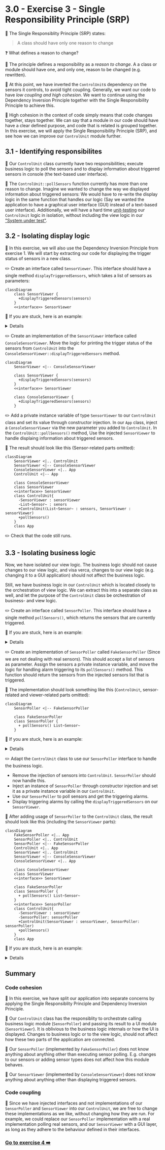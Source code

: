 # 3.0 - Exercise 3 - Single Responsibility Principle (SRP)

:book: The Single Responsiblity Principle (SRP) states:
> A class should have only one reason to change

:question: What defines a reason to change?

:book: The principle defines a responsibility as a _reason to change_. A a class or module should have one, and only one, reason to be changed (e.g. rewritten).

:book: At this point, we have inverted the `ControlUnit`s dependency on the sensors it controls, to avoid tight coupling. Generally, we want our code to have _low coupling and high cohesion_. We want to continue using the Dependency Inversion Principle together with the Single Responsibility Principle to achieve this.

:book: High cohesion in the context of code simply means that code changes together, stays together. We can say that a module in our code should have have a clear defined purpose, and code that is related is grouped together. In this exercise, we will apply the Single Responsibility Principle (SRP), and see how we can improve our `ControlUnit` module further.

## 3.1 - Identifying responsibilites

:book: Our `ControlUnit` class currently have two responsibilities; execute business logic to poll the sensors and to display information about triggered sensors in console (the text-based user interface).

:book: The `ControlUnit::pollSensors` function currently has more than one reason to change. Imagine we wanted to change the way we displayed information about triggered sensors: We would have to re-write the display logic in the same function that handles our logic (Say we wanted the application to have a graphical user interface (GUI) instead of a text-based user interface). Additionally, we will have a hard time [unit-testing](https://en.wikipedia.org/wiki/Unit_testing) our `ControlUnit` logic in isolation, without including the view logic in our ["System under test"](https://en.wikipedia.org/wiki/System_under_test).

## 3.2 - Isolating display logic

:book: In this exercise, we will also use the Dependency Inversion Principle from exercise 1. We will start by extracting our code for displaying the trigger status of sensors in a new class.  

:pencil2: Create an interface called `SensorViewer`. This interface should have a single method `displayTriggeredSensors`, which takes a list of sensors as parameters:

```mermaid
classDiagram
    class SensorViewer {
      +displayTriggeredSensors(sensors)
    }
    <<interface>> SensorViewer
```

:book: If you are stuck, here is an example:
<details>

```java
package nerdschool;

import java.util.List;

public interface SensorViewer {
  void displayTriggeredSensors(List<Sensor> sensors);
}
```

</details>

:pencil2: Create an implementation of the `SensorViewer` interface called `ConsoleSensorViewer`. Move the logic for printing the trigger status of the sensors from `ControlUnit` into the `ConsoleSensorViewer::displayTriggeredSensors` method.

```mermaid
classDiagram
    SensorViewer <|-- ConsoleSensorViewer

    class SensorViewer {
      +displayTriggeredSensors(sensors)
    }
    <<interface>> SensorViewer
    
    class ConsoleSensorViewer {
      +displayTriggeredSensors(sensors)
    }
```

:pencil2: Add a private instance variable of type `SensorViewer` to our `ControlUnit` class and set its value through constructor injection. In our `App` class, inject a `ConsoleSensorViewer` via the new parameter you added to `ControlUnit`. In the `ControlUnit::pollSensors()` method, Use the injected `SensorViewer` to handle displaing information about triggered sensors.

:book: The result should look like this (Sensor-related parts   omitted):

```mermaid
classDiagram
    SensorViewer <|.. ControlUnit
    SensorViewer <|-- ConsoleSensorViewer
    ConsoleSensorViewer <|.. App
    ControlUnit <|-- App
    
    class ConsoleSensorViewer
    class SensorViewer
    <<interface>> SensorViewer
    class ControlUnit{
      -SensorViewer : sensorViewer
      -List~Sensor~ : senors
      +ControlUnit(List~Sensor~ : sensors, SensorViewer : sensorViewer)
      +pollSensors()
    }
    class App
```

:pencil2: Check that the code still runs.

## 3.3 - Isolating business logic

Now, we have isolated our view logic. The business logic should not cause changes to our view logic, and visa verca, changes to our view logic (e.g. changing it to a GUI application) should not affect the business logic.

Still, we have business logic in our `ControlUnit` which is located closely to the orchestration of view logic. We can extract this into a separate class as well, and let the purpose of the `ControlUnit` class be orchestration of business- and view logic.

:pencil2: Create an interface called `SensorPoller`. This interface should have a single method `pollSensors()`, which returns the sensors that are currently triggered.

:book: If you are stuck, here is an example:

<details>

```java
package nerdschool;

import java.util.List;

public interface SensorPoller {
  List<Sensor> pollSensors();
}
```

</details>

:pencil2: Create an implementation of `SensorPoller` called `FakeSensorPoller` (Since we are not dealing with real sensors). This should accept a list of sensors as parameter. Assign the sensors a private instance variable, and move the logic for handling alarm triggering to its `pollSensors()` method. This function should return the sensors from the injected sensors list that is triggered.

:book: The implementation should look something like this (`ControlUnit`, sensor-related and viewer-related parts omitted):

```mermaid
classDiagram
    SensorPoller <|-- FakeSensorPoller
    
    class FakeSensorPoller
    class SensorPoller {
      + pollSensors() List~Sensor~
    }
```

:book: If you are stuck, here is an example:
<details>

```java
package nerdschool;

import java.util.ArrayList;
import java.util.List;

public class FakeSensorPoller implements SensorPoller {
  private final List<Sensor> sensors;

  public FakeSensorPoller(List<Sensor> sensors) {
    this.sensors = sensors;
  }

  public List<Sensor> pollSensors() {
    List<Sensor> triggeredSensors = new ArrayList<>();

    for (Sensor sensor : sensors) {
      if (sensor.isTriggered()) {
        triggeredSensors.add(sensor);
      }
    }

    return triggeredSensors;
  }
}
```

</details>

:pencil2: Adapt the `ControlUnit` class to use our `SensorPoller` interface to handle the business logic.

- Remove the injection of sensors into `ControlUnit`. `SensorPoller` should now handle this.
- Inject an instance of `SensorPoller` through constructor injection and set it as a private instance variable in our `ControlUnit`.
- Use our `SensorPoller` to poll sensors and get the triggering alarms.
- Display triggering alarms by calling the `displayTriggeredSensors` on our `SensorViewer`.

:book: After adding usage of `SensorPoller` to the `ControlUnit` class, the  result should look like this (including the `SensorViewer` parts):

```mermaid
classDiagram
    FakeSensorPoller <|.. App
    SensorPoller <|.. ControlUnit
    SensorPoller <|-- FakeSensorPoller
    ControlUnit <|.. App
    SensorViewer <|.. ControlUnit
    SensorViewer <|-- ConsoleSensorViewer
    ConsoleSensorViewer <|.. App
    
    class ConsoleSensorViewer
    class SensorViewer
    <<interface>> SensorViewer
    
    class FakeSensorPoller
    class SensorPoller {
      + pollSensors() List~Sensor~
    }
    <<interface>> SensorPoller
    class ControlUnit{
      -SensorViewer : sensorViewer
      -SensorPoller: sensorPoller
      +ControlUnit(SensorViewer : sensorViewer, SensorPoller: sensorPoller)
      +pollSensors()
    }
    class App
```

:book: If you are stuck, here is an example:

<details>

The `ControlUnit` class should look like this:

```java
package nerdschool;

import java.util.List;

public class ControlUnit {
  private final SensorViewer sensorViewer;
  private final SensorPoller sensorPoller;

  public ControlUnit(SensorViewer statusViewer, SensorPoller sensorPoller) {
    this.sensorViewer = statusViewer;
    this.sensorPoller = sensorPoller;
  }

  public void pollSensors() {
    List<Sensor> triggeredSensors = this.sensorPoller.pollSensors();
    this.sensorViewer.displayTriggeredSensors(triggeredSensors);
  }
}
```

The `App` class should look like this:

```java
package nerdschool;

import java.util.ArrayList;
import java.util.List;
import java.util.Scanner;

public class App {

  public static void main(String[] args) {

    List<Sensor> sensors = new ArrayList<>();
    sensors.add(new FireSensor());
    sensors.add(new SmokeSensor());

    SensorViewer sensorViewer = new ConsoleSensorViewer();
    SensorPoller sensorPoller = new FakeSensorPoller(sensors);

    ControlUnit controlUnit = new ControlUnit(sensorViewer, sensorPoller);

    Scanner scanner = new Scanner(System.in);
    String input = "";

    while (!input.equals("exit")) {
      System.out.println("Type \"poll\" to poll all sensors once or \"exit\" to exit");

      input = scanner.nextLine();
      if (input.equals("poll")) {
        controlUnit.pollSensors();
      }

    }
  }
}
```

</details>

## Summary

### Code cohesion

:book: In this exercise, we have split our application into separate concerns by applying the Single Responsiblity Principle and Dependency Inversion Principle.

:book: Our `ControlUnit` class has the responsiblity to orchestrate calling business logic module (`SensorPoller`) and passing its result to a UI module (`SensorViewer`). It is oblivious to the business logic internals or how the UI is displayed. Changes to business logic or to the view logic, should not affect how these two parts of the application are connected.

:book: Our `SensorPoller` (implemented by `FakeSensorPoller`) does not know anything about anything other than executing sensor polling. E.g. changes to our sensors or adding sensor types does not affect how this module behaves.

:book: Our `SensorViewer` (implemented by `ConsoleSensorViewer`) does not know anything about anything other than displaying triggered sensors.

### Code coupling

:book: Since we have injected interfaces and not implementations of our `SensorPoller` and `SensorViewer` into our `ControlUnit`, we are free to change these implementations as we like, without changing how they are run. For example, we could replace our `SensorPoller` implementation with a real implementation polling real sensors, and our `SensorViewer` with a GUI layer, as long as they adhere to the behaviour defined in their interfaces.

### [Go to exercise 4 :arrow_right:](../exercise-4/README.md)
